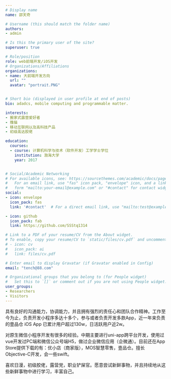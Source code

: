 ```yaml
---
# Display name
name: 邵天奇

# Username (this should match the folder name)
authors:
- admin

# Is this the primary user of the site?
superuser: true

# Role/position
role: web前端开发/iOS开发
# Organizations/Affiliations
organizations:
- name: 大前端开发方向
  url: ""
  avatar: "portrait.PNG"


# Short bio (displayed in user profile at end of posts)
bio: adadcs, mobile computing and programmable matter.

interests:
- 搬家式露营爱好者
- 撸猫
- 移动互联网以及高科技产品
- 初级高达胶佬

education:
  courses:
  - course: 计算机科学与技术（软件开发）工学学士学位
    institution: 渤海大学
    year: 2017


# Social/Academic Networking
# For available icons, see: https://sourcethemes.com/academic/docs/page-builder/#icons
#   For an email link, use "fas" icon pack, "envelope" icon, and a link in the
#   form "mailto:your-email@example.com" or "#contact" for contact widget.
social:
- icon: envelope
  icon_pack: fas
  link: '#contact'  # For a direct email link, use "mailto:test@example.org".

- icon: github
  icon_pack: fab
  link: https://github.com/SSStq1314

# Link to a PDF of your resume/CV from the About widget.
# To enable, copy your resume/CV to `static/files/cv.pdf` and uncomment the lines below.
# - icon: cv
#   icon_pack: ai
#   link: files/cv.pdf

# Enter email to display Gravatar (if Gravatar enabled in Config)
email: "tench@88.com"

# Organizational groups that you belong to (for People widget)
#   Set this to `[]` or comment out if you are not using People widget.
user_groups:
- Researchers
- Visitors
---
```







具有良好的沟通能⼒，协调能⼒，并且拥有强烈的责任⼼和团队合作精神。⼯作⾄今为⽌，负责开发⼩程序多达⼗多个，参与或者负责开发多款App，近⼀年来负责的壹品仓 iOS App 已累计⽤户超过130w，⽇活跃⽤户近2w。

对原生微信小程序开发有很多的经验。中期主要进行uni-app跨平台开发，使用过vue开发过PC端和微信公众号端H5，做过企业微信应用（企微通）。目前还在App Store提供下载的有：优小店（商家版），MOS智慧零售，壹品仓。擅长Objective-C开发，会一些swift。

喜欢⽇漫，初级胶佬，露营党，职业铲屎官。愿意尝试新鲜事物，并且持续地从这些新鲜事物中进⾏学习，丰富⾃⼰。